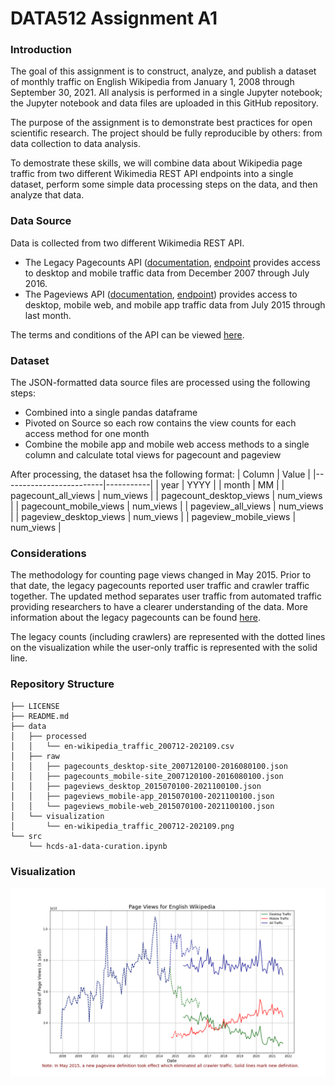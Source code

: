 # DATA512 Assignment A1

### Introduction

The goal of this assignment is to construct, analyze, and publish a dataset of monthly traffic on English Wikipedia from January 1, 2008 through September 30, 2021. All analysis is performed in a single Jupyter notebook; the Jupyter notebook and data files are uploaded in this GitHub repository.

The purpose of the assignment is to demonstrate best practices for open scientific research. The project should be fully reproducible by others: from data collection to data analysis.

To demostrate these skills, we will combine data about Wikipedia page traffic from two different Wikimedia REST API endpoints into a single dataset, perform some simple data processing steps on the data, and then analyze that data.

### Data Source

Data is collected from two different Wikimedia REST API.

- The Legacy Pagecounts API ([documentation](https://wikitech.wikimedia.org/wiki/Analytics/AQS/Legacy_Pagecounts), [endpoint](https://wikimedia.org/api/rest_v1/#!/Pagecounts_data_(legacy)/get_metrics_legacy_pagecounts_aggregate_project_access_site_granularity_start_end) provides access to desktop and mobile traffic data from December 2007 through July 2016.
- The Pageviews API ([documentation](https://wikitech.wikimedia.org/wiki/Analytics/AQS/Pageviews), [endpoint](https://wikimedia.org/api/rest_v1/#!/Pageviews_data/get_metrics_pageviews_aggregate_project_access_agent_granularity_start_end)) provides access to desktop, mobile web, and mobile app traffic data from July 2015 through last month.

The terms and conditions of the API can be viewed [here](https://www.mediawiki.org/wiki/Wikimedia_REST_API).

### Dataset

The JSON-formatted data source files are processed using the following steps:
- Combined into a single pandas dataframe
- Pivoted on Source so each row contains the view counts for each access method for one month
- Combine the mobile app and mobile web access methods to a single column and calculate total views for pagecount and pageview

After processing, the dataset hsa the following format:
| Column                  | Value     |
|-------------------------|-----------|
| year                    | YYYY      |
| month                   | MM        |
| pagecount_all_views     | num_views |
| pagecount_desktop_views | num_views |
| pagecount_mobile_views  | num_views |
| pageview_all_views      | num_views |
| pageview_desktop_views  | num_views |
| pageview_mobile_views   | num_views |

### Considerations

The methodology for counting page views changed in May 2015. Prior to that date, the legacy pagecounts reported user traffic and crawler traffic together. The updated method separates user traffic from automated traffic providing researchers to have a clearer understanding of the data. More information about the legacy pagecounts can be found [here](https://wikitech.wikimedia.org/wiki/Analytics/AQS/Legacy_Pagecounts). 

The legacy counts (including crawlers) are represented with the dotted lines on the visualization while the user-only traffic is represented with the solid line.

### Repository Structure
```
├── LICENSE
├── README.md
├── data
│   ├── processed
│   │   └── en-wikipedia_traffic_200712-202109.csv
│   ├── raw
│   │   ├── pagecounts_desktop-site_2007120100-2016080100.json
│   │   ├── pagecounts_mobile-site_2007120100-2016080100.json
│   │   ├── pageviews_desktop_2015070100-2021100100.json
│   │   ├── pageviews_mobile-app_2015070100-2021100100.json
│   │   └── pageviews_mobile-web_2015070100-2021100100.json
│   └── visualization
│       └── en-wikipedia_traffic_200712-202109.png
└── src
    └── hcds-a1-data-curation.ipynb
```

### Visualization

![](./data/visualization/en-wikipedia_traffic_200712-202109.png)






